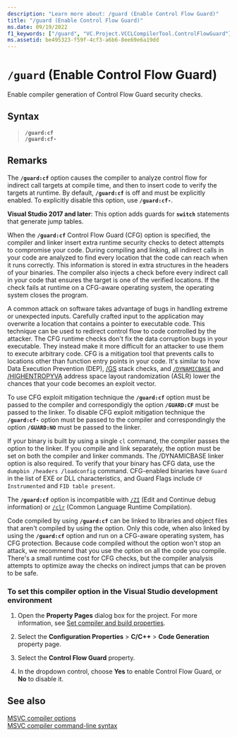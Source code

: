 ```yaml
---
description: "Learn more about: /guard (Enable Control Flow Guard)"
title: "/guard (Enable Control Flow Guard)"
ms.date: 09/19/2022
f1_keywords: ["/guard", "VC.Project.VCCLCompilerTool.ControlFlowGuard"]
ms.assetid: be495323-f59f-4cf3-a6b6-8ee69e6a19dd
---
```

# `/guard` (Enable Control Flow Guard)

Enable compiler generation of Control Flow Guard security checks.

## Syntax

> **`/guard:cf`**\
> **`/guard:cf-`**

## Remarks

The **`/guard:cf`** option causes the compiler to analyze control flow for indirect call targets at compile time, and then to insert code to verify the targets at runtime. By default, **`/guard:cf`** is off and must be explicitly enabled. To explicitly disable this option, use **`/guard:cf-`**.

**Visual Studio 2017 and later**: This option adds guards for **`switch`** statements that generate jump tables.

When the **`/guard:cf`** Control Flow Guard (CFG) option is specified, the compiler and linker insert extra runtime security checks to detect attempts to compromise your code. During compiling and linking, all indirect calls in your code are analyzed to find every location that the code can reach when it runs correctly. This information is stored in extra structures in the headers of your binaries. The compiler also injects a check before every indirect call in your code that ensures the target is one of the verified locations. If the check fails at runtime on a CFG-aware operating system, the operating system closes the program.

A common attack on software takes advantage of bugs in handling extreme or unexpected inputs. Carefully crafted input to the application may overwrite a location that contains a pointer to executable code. This technique can be used to redirect control flow to code controlled by the attacker. The CFG runtime checks don't fix the data corruption bugs in your executable. They instead make it more difficult for an attacker to use them to execute arbitrary code. CFG is a mitigation tool that prevents calls to locations other than function entry points in your code. It's similar to how Data Execution Prevention (DEP),  [/GS](gs-buffer-security-check.md) stack checks, and [`/DYNAMICBASE`](dynamicbase-use-address-space-layout-randomization.md) and [/HIGHENTROPYVA](highentropyva-support-64-bit-aslr.md) address space layout randomization (ASLR) lower the chances that your code becomes an exploit vector.

To use CFG exploit mitigation technique the **`/guard:cf`** option must be passed to the compiler and correspondigly the option **`/GUARD:CF`** must be passed to the linker. To disable CFG exploit mitigation technique the **`/guard:cf-`** option must be passed to the compiler and correspondingly the option **`/GUARD:NO`** must be passed to the linker.

If your binary is built by using a single `cl` command, the compiler passes the option to the linker. If you compile and link separately, the option must be set on both the compiler and linker commands. The /DYNAMICBASE linker option is also required. To verify that your binary has CFG data, use the `dumpbin /headers /loadconfig` command. CFG-enabled binaries have `Guard` in the list of EXE or DLL characteristics, and Guard Flags include `CF Instrumented` and `FID table present`.

The **`/guard:cf`** option is incompatible with [`/ZI`](z7-zi-zi-debug-information-format.md) (Edit and Continue debug information) or [`/clr`](clr-common-language-runtime-compilation.md) (Common Language Runtime Compilation).

Code compiled by using **`/guard:cf`** can be linked to libraries and object files that aren't compiled by using the option. Only this code, when also linked by using the **`/guard:cf`** option and run on a CFG-aware operating system, has CFG protection. Because code compiled without the option won't stop an attack, we recommend that you use the option on all the code you compile. There's a small runtime cost for CFG checks, but the compiler analysis attempts to optimize away the checks on indirect jumps that can be proven to be safe.

### To set this compiler option in the Visual Studio development environment

1. Open the **Property Pages** dialog box for the project. For more information, see [Set compiler and build properties](../working-with-project-properties.md).

1. Select the **Configuration Properties** > **C/C++** > **Code Generation** property page.

1. Select the **Control Flow Guard** property.

1. In the dropdown control, choose **Yes** to enable Control Flow Guard, or **No** to disable it.

## See also

[MSVC compiler options](compiler-options.md)\
[MSVC compiler command-line syntax](compiler-command-line-syntax.md)
